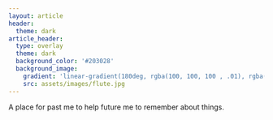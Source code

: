 ```yaml
---
layout: article
header:
  theme: dark
article_header:
  type: overlay
  theme: dark
  background_color: '#203028'
  background_image:
    gradient: 'linear-gradient(180deg, rgba(100, 100, 100 , .01), rgba(22,18, 48,1))'
    src: assets/images/flute.jpg
---
```


A place for past me to help future me to remember about things.